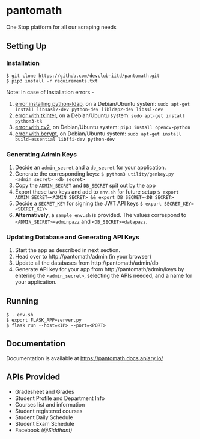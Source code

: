# pantomath
One Stop platform for all our scraping needs

## Setting Up
### Installation
```
$ git clone https://github.com/devclub-iitd/pantomath.git
$ pip3 install -r requirements.txt
```

Note: In case of Installation errors -
1. [error installing python-ldap](https://stackoverflow.com/a/4768467/7116413), on a Debian/Ubuntu system:
`sudo apt-get install libsasl2-dev python-dev libldap2-dev libssl-dev`
2. [error with tkinter](https://stackoverflow.com/a/43616757/7116413), on a Debian/Ubuntu system:
 `sudo apt-get install python3-tk`
3. [error with cv2](https://stackoverflow.com/a/48533185/7116413), on Debian/Ubuntu system: 
`pip3 install opencv-python`
4. [error with bcrypt](https://pypi.org/project/bcrypt/), on Debian/Ubuntu system:
`sudo apt-get install build-essential libffi-dev python-dev`

### Generating Admin Keys
1. Decide an `admin_secret` and a `db_secret` for your application.
2. Generate the corresponding keys:
`$ python3 utility/genkey.py <admin_secret> <db_secret>`
3. Copy the `ADMIN_SECRET` and `DB_SECRET` spit out by the app
4. Export these two keys and add to `env.sh` for future setup
`$ export ADMIN_SECRET=<ADMIN_SECRET> && export DB_SECRET=<DB_SECRET>`
5. Decide a `SECRET_KEY` for signing the JWT API keys
`$ export SECRET_KEY=<SECRET_KEY>`
6. **Alternatively**, a `sample_env.sh` is provided. The values correspond to `<ADMIN_SECRET>=adminpazz` and `<DB_SECRET>=datapazz`.

### Updating Database and Generating API Keys
1. Start the app as described in next section.
2. Head over to http://pantomath/admin (in your browser)
3. Update all the databases from http://pantomath/admin/db
3. Generate API key for your app from http://pantomath/admin/keys by entering the `<admin_secret>`, selecting the APIs needed, and a name for your application.

## Running 
```
$ . env.sh
$ export FLASK_APP=server.py
$ flask run --host=<IP> --port=<PORT>
```

## Documentation

Documentation is available at https://pantomath.docs.apiary.io/  

## APIs Provided
* Gradesheet and Grades
* Student Profile and Department Info
* Courses list and information
* Student registered courses
* Student Daily Schedule
* Student Exam Schedule
* Facebook _(@Siddhant)_